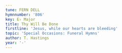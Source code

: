 ```yaml
---
tune: FERN DELL
hymnnumber: '806'
key: E♭ Major
title: Thy Will Be Done
firstline: 'Jesus, while our hearts are bleeding'
topic: 'Special Occasions: Funeral Hymns'
author: T. Hastings
year: '-'
---
```

